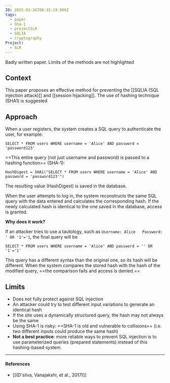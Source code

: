 ```yaml
---
ID: 2025-03-26T08:32:19.966Z
tags:
  - paper
  - Sha-1
  - projectSLR
  - SQLIA
  - cryptography
Project:
  - SLR
---
```

Badly written paper. Limits of the methods are not highlighted
## Context

This paper proposes an effective method for preventing the [[SQLIA (SQL injection attack)]] and [[session hijacking]]. The use of hashing technique (SHA1) is suggested

## Approach

When a user registers, the system creates a SQL query to authenticate the user, for example:

`SELECT * FROM users WHERE username = 'Alice' AND password = 'password123'`

==This entire query (not just username and password) is passed to a hashing function== (SHA-1):

`HashDigest = SHA1("SELECT * FROM users WHERE username = 'Alice' AND password = 'password123'")`

The resulting value (HashDigest) is saved in the database.

When the user attempts to log in, the system reconstructs the same SQL query with the data entered and calculates the corresponding hash. If the newly calculated hash is identical to the one saved in the database, access is granted.

**Why does it work?**

If an attacker tries to use a tautology, such as `Username: Alice  
Password: ' OR '1'='1`, the final query will be

`SELECT * FROM users WHERE username = 'Alice' AND password = '' OR '1'='1'`

This query has a different syntax than the original one, so its hash will be different. When the system compares the stored hash with the hash of the modified query, ==the comparison fails and access is denied.==

## Limits

- Does not fully protect against SQL injection
- An attacker could try to test different input variations to generate an identical hash
- If the site uses a dynamically structured query, the hash may not always be the same
- Using SHA-1 is risky: ==SHA-1 is old and vulnerable to collisions== (i.e. two different inputs could produce the same hash)
- **Not a best practice**: more reliable ways to prevent SQL injection is to use parameterized queries (prepared statements) instead of this hashing-based system.

---
#### References
- [[(D'silva, Vanajakshi, et al., 2017)]]
